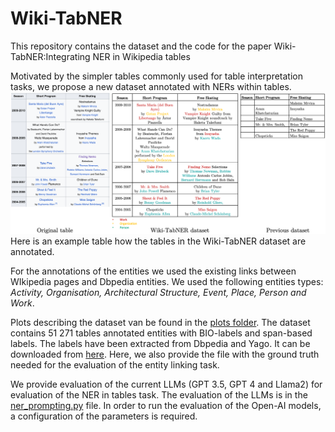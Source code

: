 # Wiki-TabNER

This repository contains the dataset and the code for the paper Wiki-TabNER:Integrating NER in Wikipedia tables

Motivated by the simpler tables commonly used for table interpretation tasks, we propose a new dataset annotated with NERs within tables. 
![example table](./notebooks/plots/motivation.png) 
Here is an example table how the tables in the Wiki-TabNER dataset are annotated. 

For the annotations of the entities we used the existing links between WIkipedia pages and Dbpedia entities.
We used the following entities types: 
<em> Activity, Organisation, Architectural Structure, Event, Place, Person and Work</em>. 


Plots describing the dataset van be found in the [plots folder](./notebooks/plots).
The dataset contains 51 271 tables annotated entities with BIO-labels and span-based labels. 
The labels have been extracted from Dbpedia and Yago. It can be downloaded from [here](https://zenodo.org/records/10794526).
Here, we also provide the file with the ground truth needed for the evaluation of the entity linking task.

We provide evaluation of the current LLMs (GPT 3.5, GPT 4 and Llama2) for evaluation of the NER in tables task.
The evaluation of the LLMs is in the [ner_prompting.py](ner_prompting.py) file. In order to run the evaluation of the Open-AI models, 
a configuration of the parameters is required. 
